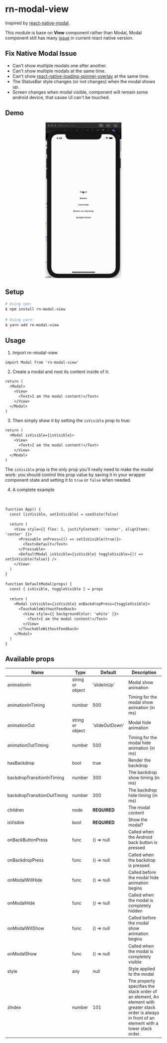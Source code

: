 # rn-modal-view

Inspired by [react-native-modal](https://github.com/react-native-modal/react-native-modal).

This module is base on **View** component rather than Modal, Modal component still has many [issue](https://github.com/facebook/react-native/issues) in current react native version.

## Fix Native Modal Issue

* Can't show multiple modals one after another.
* Can't show multiple modals at the same time.
* Can't show [react-native-loading-spinner-overlay](https://www.npmjs.com/package/react-native-loading-spinner-overlay) at the same time.
* The StatusBar style changes (or not changes) when the modal shows up.
* Screen changes when modal visible, component will remain some android device, that cause UI can't be touched.


## Demo
<p align="center">
<img src="/.github/images/example-modal.gif" height="500" />
</p>

## Setup
```bash
# Using npm:
$ npm install rn-modal-view

# Using yarn:
$ yarn add rn-modal-view
```

## Usage

1. Import rn-modal-view 
```JSX
import Modal from 'rn-modal-view'
```

2. Create a modal and nest its content inside of it:
   
```JSX
return (
  <Modal>
    <View>
      <Text>I am the modal content!</Text>
    </View>
  </Modal>
)
```
3. Then simply show it by setting the `isVisible` prop to true:
```JSX
return (
  <Modal isVisible={isVisible}>
    <View>
      <Text>I am the modal content!</Text>
    </View>
  </Modal>
)
```

The `isVisible` prop is the only prop you'll really need to make the modal work: you should control this prop value by saving it in your wrapper component state and setting it to `true` or `false` when needed.

4. A complete example
```JSX


function App() {
  const [isVisible, setIsVisible] = useState(false)

  return (
    <View style={{ flex: 1, justifyContent: 'center', alignItems: 'center' }}>
      <Pressable onPress={() => setIsVisible(true)}>
        <Text>Default</Text>
      </Pressable>
      <DefaultModal isVisible={isVisible} toggleVisible={() => setIsVisible(false)} />
    </View>
  )
}

function DefaultModal(props) {
  const { isVisible, toggleVisible } = props

  return (
    <Modal isVisible={isVisible} onBackdropPress={toggleVisible}>
      <TouchableWithoutFeedback>
        <View style={{ backgroundColor: 'white' }}>
          <Text>I am the modal content!</Text>
        </View>
      </TouchableWithoutFeedback>
    </Modal>
  )
}
```

## Available props

| Name                           | Type             | Default                        | Description                                                                                                                                |
| ------------------------------ | ---------------- | ------------------------------ | ------------------------------------------------------------------------------------------------------------------------------------------ |
| animationIn                    | string or object | 'slideInUp'                    | Modal show animation                                                                                                                       |
| animationInTiming              | number           | 500                            | Timing for the modal show animation (in ms)                                                                                                |
| animationOut                   | string or object | 'slideOutDown'                 | Modal hide animation                                                                                                                       |
| animationOutTiming             | number           | 500                            | Timing for the modal hide animation (in ms)                                                                                                |
| hasBackdrop                    | bool             | true                           | Render the backdrop                                                                                                                        |
| backdropTransitionInTiming     | number           | 300                            | The backdrop show timing (in ms)                                                                                                           |
| backdropTransitionOutTiming    | number           | 300                            | The backdrop hide timing (in ms)                                                                                                           |
| children                       | node             | **REQUIRED**                   | The modal content                                                                                                                          |
| isVisible                      | bool             | **REQUIRED**                   | Show the modal?                                                                                                                            |
| onBackButtonPress              | func             | () => null                     | Called when the Android back button is pressed                                                                                             |
| onBackdropPress                | func             | () => null                     | Called when the backdrop is pressed                                                                                                        |
| onModalWillHide                | func             | () => null                     | Called before the modal hide animation begins                                                                                              |
| onModalHide                    | func             | () => null                     | Called when the modal is completely hidden                                                                                                 |
| onModalWillShow                | func             | () => null                     | Called before the modal show animation begins                                                                                              |
| onModalShow                    | func             | () => null                     | Called when the modal is completely visible                                                                                                |
| style                          | any              | null                           | Style applied to the modal                                         
| zIndex                          | number              | 101                           | The property specifies the stack order of an element, An element with greater stack order is always in front of an element with a lower stack order.


